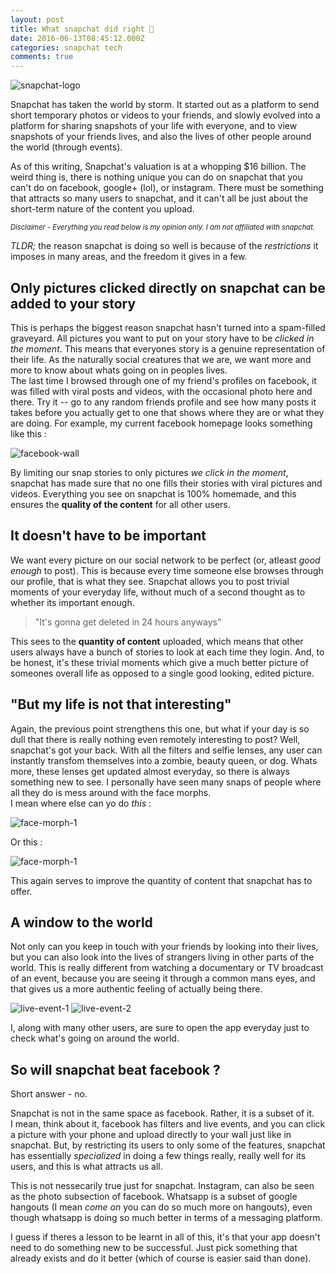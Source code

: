 ```yaml
---
layout: post
title: What snapchat did right 👻
date: 2016-06-13T08:45:12.000Z
categories: snapchat tech
comments: true
---
```


![snapchat-logo](/assets/images/posts/snapchat-doing-well/snapchat-logo.jpg)

Snapchat has taken the world by storm. It started out as a platform to send short temporary photos or videos to your friends, and slowly evolved into a platform for sharing snapshots of your life with everyone, and to view snapshots of your friends lives, and also the lives of other people around the world (through events).

As of this writing, Snapchat's valuation is at a whopping $16 billion. The weird thing is, there is nothing unique you can do on snapchat that you can't do on facebook, google+ (lol), or instagram. There must be something that attracts so many users to snapchat, and it can't all be just about the short-term nature of the content you upload.
<!-- more -->
<span style="font-size:0.8em;">*Disclaimer - Everything you read below is my opinion only. I am not affiliated with snapchat.*</span>

*TLDR;* the reason snapchat is doing so well is because of the *restrictions* it imposes in many areas, and the freedom it gives in a few.

## Only pictures clicked directly on snapchat can be added to your story

This is perhaps the biggest reason snapchat hasn't turned into a spam-filled graveyard. All pictures you want to put on your story have to be *clicked in the moment*. This means that everyones story is a genuine representation of their life. As the naturally social creatures that we are, we want more and more to know about whats going on in peoples lives.  
The last time I browsed through one of my friend's profiles on facebook, it was filled with viral posts and videos, with the occasional photo here and there. Try it -- go to any random friends profile and see how many posts it takes before you actually get to one that shows where they are or what they are doing. For example, my current facebook homepage looks something like this :

![facebook-wall](/assets/images/posts/snapchat-doing-well/fbsample.jpg)

By limiting our snap stories to only pictures *we click in the moment*, snapchat has made sure that no one fills their stories with viral pictures and videos. Everything you see on snapchat is 100% homemade, and this ensures the **quality of the content** for all other users.

## It doesn't have to be important

We want every picture on our social network to be perfect (or, atleast *good enough* to post). This is because every time someone else browses through our profile, that is what they see. Snapchat allows you to post trivial moments of your everyday life, without much of a second thought as to whether its important enough.  

>"It's gonna get deleted in 24 hours anyways"

This sees to the **quantity of content** uploaded, which means that other users always have a bunch of stories to look at each time they login. And, to be honest, it's these trivial moments which give a much better picture of someones overall life as opposed to a single good looking, edited picture.

## "But my life is not that interesting"

Again, the previous point strengthens this one, but what if your day is so dull that there is really nothing even remotely interesting to post? Well, snapchat's got your back. With all the filters and selfie lenses, any user can instantly transfom themselves into a zombie, beauty queen, or dog. Whats more, these lenses get updated almost everyday, so there is always something new to see. I personally have seen many snaps of people where all they do is mess around with the face morphs.  
I mean where else can yo do *this* :

![face-morph-1](/assets/images/posts/snapchat-doing-well/face-morph-1.jpg)

Or this :

![face-morph-1](/assets/images/posts/snapchat-doing-well/face-morph-2.jpg)

This again serves to improve the quantity of content that snapchat has to offer.

## A window to the world

Not only can you keep in touch with your friends by looking into their lives, but you can also look into the lives of strangers living in other parts of the world. This is really different from watching a documentary or TV broadcast of an event, because you are seeing it through a common mans eyes, and that gives us a more authentic feeling of actually being there.

![live-event-1](/assets/images/posts/snapchat-doing-well/live-story-1.jpg)
![live-event-2](/assets/images/posts/snapchat-doing-well/live-story-2.jpg)

I, along with many other users, are sure to open the app everyday just to check what's going on around the world.

## So will snapchat beat facebook ?

Short answer - no.  

Snapchat is not in the same space as facebook. Rather, it is a subset of it.  
I mean, think about it, facebook has filters and live events, and you can click a picture with your phone and upload directly to your wall just like in snapchat. But, by restricting its users to only some of the features, snapchat has essentially *specialized* in doing a few things really, really well for its users, and this is what attracts us all.  

This is not nessecarily true just for snapchat. Instagram, can also be seen as the photo subsection of facebook.
Whatsapp is a subset of google hangouts (I mean *come on* you can do so much more on hangouts), even though whatsapp is doing so much better in terms of a messaging platform.  

I guess if theres a lesson to be learnt in all of this, it's that your app doesn't need to do something new to be successful. Just pick something that already exists and do it better (which of course is easier said than done).
